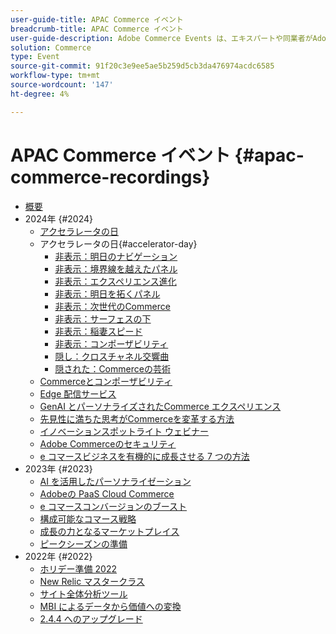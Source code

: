 ```yaml
---
user-guide-title: APAC Commerce イベント
breadcrumb-title: APAC Commerce イベント
user-guide-description: Adobe Commerce Events は、エキスパートや同業者がAdobe Commerceの使用方法に関する考えやアイデアを共有するビデオライブラリです。
solution: Commerce
type: Event
source-git-commit: 91f20c3e9ee5ae5b259d5cb3da476974acdc6585
workflow-type: tm+mt
source-wordcount: '147'
ht-degree: 4%

---
```



# APAC Commerce イベント {#apac-commerce-recordings}

+ [概要](overview.md)
+ 2024年 {#2024}
   + [アクセラレータの日](2024/accelerator-day/overview.md)
   + アクセラレータの日{#accelerator-day}
      + [非表示：明日のナビゲーション](./2024/accelerator-day/navigating-tomorrow.md)
      + [非表示：境界線を越えたパネル](./2024/accelerator-day/panel-beyond-borders.md)
      + [非表示：エクスペリエンス進化](./2024/accelerator-day/experience-evolution.md)
      + [非表示：明日を拓くパネル](./2024/accelerator-day/panel-tapping-into-tomorrow.md)
      + [非表示：次世代のCommerce](./2024/accelerator-day/next-gen-commerce.md)
      + [非表示：サーフェスの下](./2024/accelerator-day/beneath-the-surface.md)
      + [非表示：稲妻スピード](./2024/accelerator-day/lightning-speed.md)
      + [非表示：コンポーザビリティ](./2024/accelerator-day/composability.md)
      + [隠し：クロスチャネル交響曲](./2024/accelerator-day/cross-channel-symphony.md)
      + [隠された：Commerceの芸術](./2024/accelerator-day/the-art-of-commerce.md)
   + [Commerceとコンポーザビリティ](2024/commerce-and-composability.md)
   + [Edge 配信サービス](2024/edge-delivery-services.md)
   + [GenAI とパーソナライズされたCommerce エクスペリエンス](2024/personalised-commerce-experiences.md)
   + [先見性に満ちた思考がCommerceを変革する方法](2024/visionary-thinking.md)
   + [イノベーションスポットライト ウェビナー](2024/innovation-spotlight.md)
   + [Adobe Commerceのセキュリティ](2024/security-overview.md)
   + [e コマースビジネスを有機的に成長させる 7 つの方法](2024/grow-ecommerce-business.md)
+ 2023年 {#2023}
   + [AI を活用したパーソナライゼーション](2023/ai-personalisation.md)
   + [Adobeの PaaS Cloud Commerce](2023/adobes-paas-cloud-commerce.md)
   + [e コマースコンバージョンのブースト](2023/ecommerce-conversions.md)
   + [構成可能なコマース戦略](2023/composable-commerce.md)
   + [成長の力となるマーケットプレイス](2023/marketplaces.md)
   + [ ピークシーズンの準備 ](2023/peak-season-prep.md)
+ 2022年 {#2022}
   + [ホリデー準備 2022](2022/holiday.md)
   + [New Relic マスタークラス](2022/new-relic.md)
   + [サイト全体分析ツール](2022/analysis-tool.md)
   + [MBI によるデータから価値への変換](2022/mbi.md)
   + [2.4.4 へのアップグレード](2022/upgrade.md)

<!--+ Commerce Events {#commerce-events}
  + [Overview](commerce-events/overview.md)
  + 2022 {#2022}
    + [Top Tips and Tricks for Adobe Campaign Standard](customer-journeys/2022/tips-and-tricks.md)
    + [Develop and customize data models in Adobe [!DNL Campaign Classic]](customer-journeys/2022/data-models.md)

+ Data and insights {#commerce-release-updates}
  + [Overview](commerce-release-updates/overview.md)
  + 2022 {#2022}
    + [Innovations and trends](data-and-insights/2022/innovations.md)
    + [Sensei and Analysis Workspace](data-and-insights/2022/sensei.md)
    + [Personalize and automate with Adobe Target](data-and-insights/2022/personalize.md)
    + [Analytics and Target applications for Mobile and Apps](data-and-insights/2022/mobile-and-apps.md)
    + [Cross Device Analytics and Customer Journey Analytics](data-and-insights/2022/cross-device-analytics.md) -->